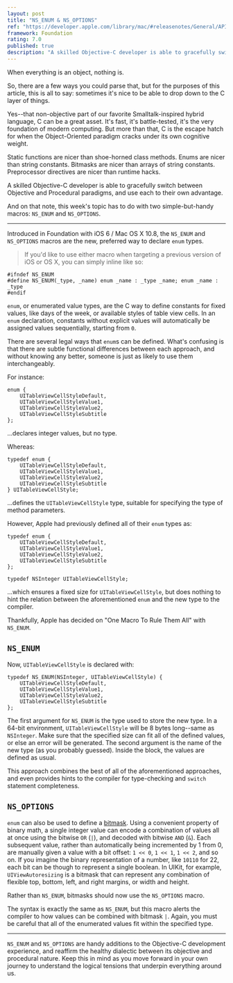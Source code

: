 ```yaml
---
layout: post
title: "NS_ENUM & NS_OPTIONS"
ref: "https://developer.apple.com/library/mac/#releasenotes/General/APIDiffsMacOSX10_8/Foundation.html"
framework: Foundation
rating: 7.0
published: true
description: "A skilled Objective-C developer is able to gracefully switch between Objective and Procedural paradigms, and use each to their own advantage."
---
```


When everything is an object, nothing is.

So, there are a few ways you could parse that, but for the purposes of this article, this is all to say: sometimes it's nice to be able to drop down to the C layer of things.

Yes--that non-objective part of our favorite Smalltalk-inspired hybrid language, C can be a great asset. It's fast, it's battle-tested, it's the very foundation of modern computing. But more than that, C is the escape hatch for when the Object-Oriented paradigm cracks under its own cognitive weight.

Static functions are nicer than shoe-horned class methods.
Enums are nicer than string constants.
Bitmasks are nicer than arrays of string constants.
Preprocessor directives are nicer than runtime hacks.

A skilled Objective-C developer is able to gracefully switch between Objective and Procedural paradigms, and use each to their own advantage.

And on that note, this week's topic has to do with two simple-but-handy macros: `NS_ENUM` and `NS_OPTIONS`.

---

Introduced in Foundation with iOS 6 / Mac OS X 10.8, the `NS_ENUM` and `NS_OPTIONS` macros are the new, preferred way to declare `enum` types.

> If you'd like to use either macro when targeting a previous version of iOS or OS X, you can simply inline like so:

~~~{objective-c}
#ifndef NS_ENUM
#define NS_ENUM(_type, _name) enum _name : _type _name; enum _name : _type
#endif
~~~

`enum`, or enumerated value types, are the C way to define constants for fixed values, like days of the week, or available styles of table view cells. In an `enum` declaration, constants without explicit values will automatically be assigned values sequentially, starting from `0`.

There are several legal ways that `enum`s can be defined. What's confusing is that there are subtle functional differences between each approach, and without knowing any better, someone is just as likely to use them interchangeably.

For instance:

~~~{objective-c}
enum {
    UITableViewCellStyleDefault,
    UITableViewCellStyleValue1,
    UITableViewCellStyleValue2,
    UITableViewCellStyleSubtitle
};
~~~

...declares integer values, but no type.

Whereas:

~~~{objective-c}
typedef enum {
    UITableViewCellStyleDefault,
    UITableViewCellStyleValue1,
    UITableViewCellStyleValue2,
    UITableViewCellStyleSubtitle
} UITableViewCellStyle;
~~~

...defines the `UITableViewCellStyle` type, suitable for specifying the type of method parameters.

However, Apple had previously defined all of their `enum` types as:

~~~{objective-c}
typedef enum {
    UITableViewCellStyleDefault,
    UITableViewCellStyleValue1,
    UITableViewCellStyleValue2,
    UITableViewCellStyleSubtitle
};

typedef NSInteger UITableViewCellStyle;
~~~

...which ensures a fixed size for `UITableViewCellStyle`, but does nothing to hint the relation between the aforementioned `enum` and the new type to the compiler.

Thankfully, Apple has decided on "One Macro To Rule Them All" with `NS_ENUM`.

## `NS_ENUM`

Now, `UITableViewCellStyle` is declared with:

~~~{objective-c}
typedef NS_ENUM(NSInteger, UITableViewCellStyle) {
    UITableViewCellStyleDefault,
    UITableViewCellStyleValue1,
    UITableViewCellStyleValue2,
    UITableViewCellStyleSubtitle
};
~~~

The first argument for `NS_ENUM` is the type used to store the new type. In a 64-bit environment, `UITableViewCellStyle` will be 8 bytes long--same as `NSInteger`. Make sure that the specified size can fit all of the defined values, or else an error will be generated. The second argument is the name of the new type (as you probably guessed). Inside the block, the values are defined as usual.

This approach combines the best of all of the aforementioned approaches, and even provides hints to the compiler for type-checking and `switch` statement completeness.

## `NS_OPTIONS`

`enum` can also be used to define a [bitmask][1]. Using a convenient property of binary math, a single integer value can encode a combination of values all at once using the bitwise `OR` (`|`), and decoded with bitwise `AND` (`&`). Each subsequent value, rather than automatically being incremented by 1 from 0, are manually given a value with a bit offset: `1 << 0`, `1 << 1`, `1 << 2`, and so on. If you imagine the binary representation of a number, like `10110` for 22, each bit can be though to represent a single boolean. In UIKit, for example, `UIViewAutoresizing` is a bitmask that can represent any combination of flexible top, bottom, left, and right margins, or width and height.

Rather than `NS_ENUM`, bitmasks should now use the `NS_OPTIONS` macro.

The syntax is exactly the same as `NS_ENUM`, but this macro alerts the compiler to how values can be combined with bitmask `|`. Again, you must be careful that all of the enumerated values fit within the specified type.

---

`NS_ENUM` and `NS_OPTIONS` are handy additions to the Objective-C development experience, and reaffirm the healthy dialectic between its objective and procedural nature. Keep this in mind as you move forward in your own journey to understand the logical tensions that underpin everything around us.

[1]: http://en.wikipedia.org/wiki/Mask_(computing)
